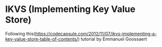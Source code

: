 # IKVS (Implementing Key Value Store)
Following this(https://codecapsule.com/2012/11/07/ikvs-implementing-a-key-value-store-table-of-contents/) tutorial by Emmanuel Goossaert